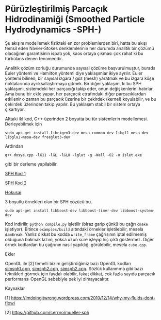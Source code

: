 # Pürüzleştirilmiş Parcaçık Hidrodinamiği (Smoothed Particle Hydrodynamics -SPH-)

Şu akışını modellemek fizikteki en zor problemlerden biri, hatta bu
akışı temsil eden Navier-Stokes denklemlerinin her durumda analitik
bir çözümü olacağının garantisinin ispatı yok, kaos ortaya çıkması çok
rahat ki bu türbülans denen fenomendir.

Analitik çözüm zorluğu durumunda sayısal çözüme başvurulmuştur, burada
Euler yöntemi ve Hamilton yöntemi diye yaklaşımlar ikiye
ayrılır. Euler yöntemi bilinen, bir sayısal izgara / göz (mesh)
yaratmak ve bu izgara köşe noktalarında ayrıksallaştırmaya gitmek. Bir
diğer yaklaşım, ki bu SPH yaklaşımı, sistemdeki her parçacığı takip
eder, onun değişkenlerini hatırlar. Ama bunu bir ekle yapar, her
parçacık etrafındaki diğer parçacıklardan etkilenir o zaman bu
parçacık üzerine bir çekirdek (kernel) koyulabilir, ve bu çekirdek
üzerinden takip yapılır. Bu yaklaşım stabil bir sistem ortaya
çıkartıyor.

Alttaki iki kod, C++ üzerinden 2 boyutta bu tür sistemlerin
modellemesi. Derleyebilmek için

```
sudo apt-get install libeigen3-dev mesa-common-dev libgl1-mesa-dev libglu1-mesa-dev freeglut3-dev
```

Ardindan

```
g++ dosya.cpp -lX11 -lGL -lGLU -lglut -g -Wall -O2 -o islet.exe
```

gibi bir derleme yapilabilir. 

[SPH Kod 1](gl1.cpp)

[SPH Kod 2](gl2.cpp)

[Hokusai](https://github.com/manteapi/hokusai.git)

3 boyutlu örnekleri olan bir SPH çözücü bu.

```
sudo apt-get install libboost-dev libboost-timer-dev libboost-system-dev
```

Kod indirilir, `python compile.py` işletilir (biraz garip çünkü bu
çağrı `cmake` işletiyor). Bitince `examples/build` altındaki örnekler
işletilebilir, mesela `damBreak`. Yanlız dikkat bu kodda `write_frame`
çağrısının iptal edilmemiş olduğuna bakmak lazım, yoksa uzun süre
işleyip hiç çıktı göstermez. Diğer örnek kodlardan bu çağrının nasıl
yapıldığı görülebilir, mesela `cube.cpp`. 

Ekler

OpenGL ile [2] temelli bizim geliştirdiğimiz bazı OpenGL kodları
[simsph1.cpp](simsph1.cpp), [simsph2.cpp](simsph2.cpp),
[simsph2.cpp](simsph3.cpp). Sözlük kullanmma gibi bazı teknikleri
görmek için faydalı olabilir, fakat dikkat, çok fazla sayıda parçacık
performansı OpenGL sebebiyle pek iyi olmayacaktır.

Kaynaklar

[1] https://imdoingitwrong.wordpress.com/2010/12/14/why-my-fluids-dont-flow/

[2] https://github.com/cerrno/mueller-sph



